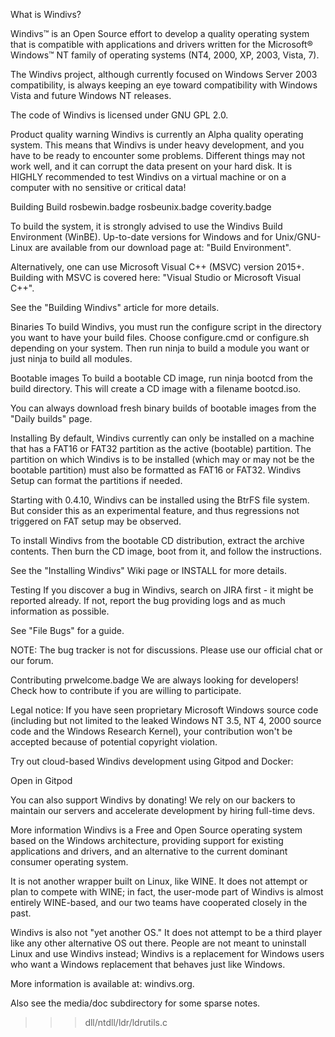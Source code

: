 
What is Windivs?

Windivs™ is an Open Source effort to develop a quality operating system that is compatible with applications and drivers written for the Microsoft® Windows™ NT family of operating systems (NT4, 2000, XP, 2003, Vista, 7).

The Windivs project, although currently focused on Windows Server 2003 compatibility, is always keeping an eye toward compatibility with Windows Vista and future Windows NT releases.

The code of Windivs is licensed under GNU GPL 2.0.

Product quality warning
Windivs is currently an Alpha quality operating system. This means that Windivs is under heavy development, and you have to be ready to encounter some problems. Different things may not work well, and it can corrupt the data present on your hard disk. It is HIGHLY recommended to test Windivs on a virtual machine or on a computer with no sensitive or critical data!

Building
Build rosbewin.badge rosbeunix.badge coverity.badge

To build the system, it is strongly advised to use the Windivs Build Environment (WinBE). Up-to-date versions for Windows and for Unix/GNU-Linux are available from our download page at: "Build Environment".

Alternatively, one can use Microsoft Visual C++ (MSVC) version 2015+. Building with MSVC is covered here: "Visual Studio or Microsoft Visual C++".

See the "Building Windivs" article for more details.

Binaries
To build Windivs, you must run the configure script in the directory you want to have your build files. Choose configure.cmd or configure.sh depending on your system. Then run ninja <modulename> to build a module you want or just ninja to build all modules.

Bootable images
To build a bootable CD image, run ninja bootcd from the build directory. This will create a CD image with a filename bootcd.iso.

You can always download fresh binary builds of bootable images from the "Daily builds" page.

Installing
By default, Windivs currently can only be installed on a machine that has a FAT16 or FAT32 partition as the active (bootable) partition. The partition on which Windivs is to be installed (which may or may not be the bootable partition) must also be formatted as FAT16 or FAT32. Windivs Setup can format the partitions if needed.

Starting with 0.4.10, Windivs can be installed using the BtrFS file system. But consider this as an experimental feature, and thus regressions not triggered on FAT setup may be observed.

To install Windivs from the bootable CD distribution, extract the archive contents. Then burn the CD image, boot from it, and follow the instructions.

See the "Installing Windivs" Wiki page or INSTALL for more details.

Testing
If you discover a bug in Windivs, search on JIRA first - it might be reported already. If not, report the bug providing logs and as much information as possible.

See "File Bugs" for a guide.

NOTE: The bug tracker is not for discussions. Please use our official chat or our forum.

Contributing prwelcome.badge
We are always looking for developers! Check how to contribute if you are willing to participate.

Legal notice: If you have seen proprietary Microsoft Windows source code (including but not limited to the leaked Windows NT 3.5, NT 4, 2000 source code and the Windows Research Kernel), your contribution won't be accepted because of potential copyright violation.

Try out cloud-based Windivs development using Gitpod and Docker:

Open in Gitpod

You can also support Windivs by donating! We rely on our backers to maintain our servers and accelerate development by hiring full-time devs.

More information
Windivs is a Free and Open Source operating system based on the Windows architecture, providing support for existing applications and drivers, and an alternative to the current dominant consumer operating system.

It is not another wrapper built on Linux, like WINE. It does not attempt or plan to compete with WINE; in fact, the user-mode part of Windivs is almost entirely WINE-based, and our two teams have cooperated closely in the past.

Windivs is also not "yet another OS." It does not attempt to be a third player like any other alternative OS out there. People are not meant to uninstall Linux and use Windivs instead; Windivs is a replacement for Windows users who want a Windows replacement that behaves just like Windows.

More information is available at: windivs.org.

Also see the media/doc subdirectory for some sparse notes.

>>>  dll/ntdll/ldr/ldrutils.c
